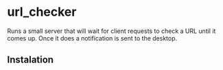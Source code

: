 # url_checker
Runs a small server that will wait for client requests to check a URL until it comes up. Once it does a notification is sent to the desktop.

## Instalation

